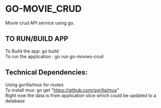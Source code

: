 ﻿# GO-MOVIE_CRUD
 
 Movie crud API service using go.
 
 ## TO RUN/BUILD APP
 
 To Build the app: go build <br/>
 To run the application :  go run go-movies-crud
 
## Technical Dependencies:

Using gorilla/mux for routes <br/>
To install mux: go get "https://github.com/gorilla/mux" <br/>
Right now the data is from application slice which could be updated to a database 
